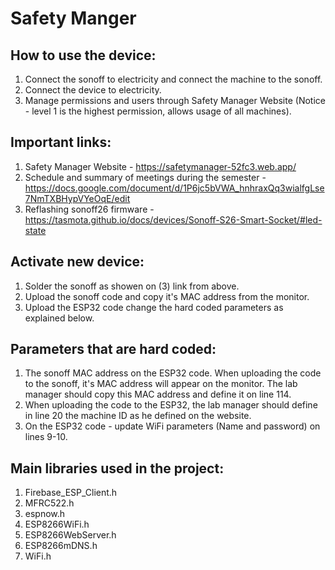 # Safety Manger

## How to use the device:
1. Connect the sonoff to electricity and connect the machine to the sonoff.
2. Connect the device to electricity.
3. Manage permissions and users through Safety Manager Website (Notice - level 1 is the highest permission, allows usage of all machines).

## Important links:
1. Safety Manager Website - https://safetymanager-52fc3.web.app/
2. Schedule and summary of meetings during the semester - https://docs.google.com/document/d/1P6jc5bVWA_hnhraxQq3wialfgLse7NmTXBHypVYeOqE/edit
3. Reflashing sonoff26 firmware - https://tasmota.github.io/docs/devices/Sonoff-S26-Smart-Socket/#led-state

## Activate new device:
1. Solder the sonoff as showen on (3) link from above.
2. Upload the sonoff code and copy it's MAC address from the monitor.
3. Upload the ESP32 code change the hard coded parameters as explained below.

## Parameters that are hard coded:
1. The sonoff MAC address on the ESP32 code. When uploading the code to the sonoff, it's MAC address will appear on the monitor. The lab     manager should copy this MAC address and define it on line 114.
2. When uploading the code to the ESP32, the lab manager should define in line 20 the machine ID as he defined on the website.
3. On the ESP32 code - update WiFi parameters (Name and password) on lines 9-10.

## Main libraries used in the project:
1. Firebase_ESP_Client.h
2. MFRC522.h
3. espnow.h
4. ESP8266WiFi.h
5. ESP8266WebServer.h
6. ESP8266mDNS.h
7. WiFi.h
